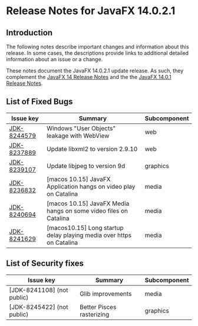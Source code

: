 # Release Notes for JavaFX 14.0.2.1

## Introduction

The following notes describe important changes and information about this release. In some cases, the descriptions provide links to additional detailed information about an issue or a change.

These notes document the JavaFX 14.0.2.1 update release. As such, they complement
the [JavaFX 14 Release Notes](https://github.com/openjdk/jfx/blob/jfx14/doc-files/release-notes-14.md) and the
the [JavaFX 14.0.1 Release Notes](https://github.com/openjdk/jfx/blob/jfx14/doc-files/release-notes-14.0.1.md).

## List of Fixed Bugs

Issue key|Summary|Subcomponent
---------|-------|------------
[JDK-8244579](https://bugs.openjdk.java.net/browse/JDK-8249657) | Windows "User Objects" leakage with WebView | web
[JDK-8237889](https://bugs.openjdk.java.net/browse/JDK-8249706) | Update libxml2 to version 2.9.10 | web
[JDK-8239107](https://bugs.openjdk.java.net/browse/JDK-8249707) | Update libjpeg to version 9d | graphics
[JDK-8236832](https://bugs.openjdk.java.net/browse/JDK-8249708) | [macos 10.15] JavaFX Application hangs on video play on Catalina | media
[JDK-8240694](https://bugs.openjdk.java.net/browse/JDK-8249709) | [macos 10.15] JavaFX Media hangs on some video files on Catalina | media
[JDK-8241629](https://bugs.openjdk.java.net/browse/JDK-8249710) | [macos10.15] Long startup delay playing media over https on Catalina | media


## List of Security fixes

Issue key|Summary|Subcomponent
---------|-------|------------
[JDK-8241108] (not public) | Glib improvements | media
[JDK-8245422] (not public) | Better Pisces rasterizing | graphics

